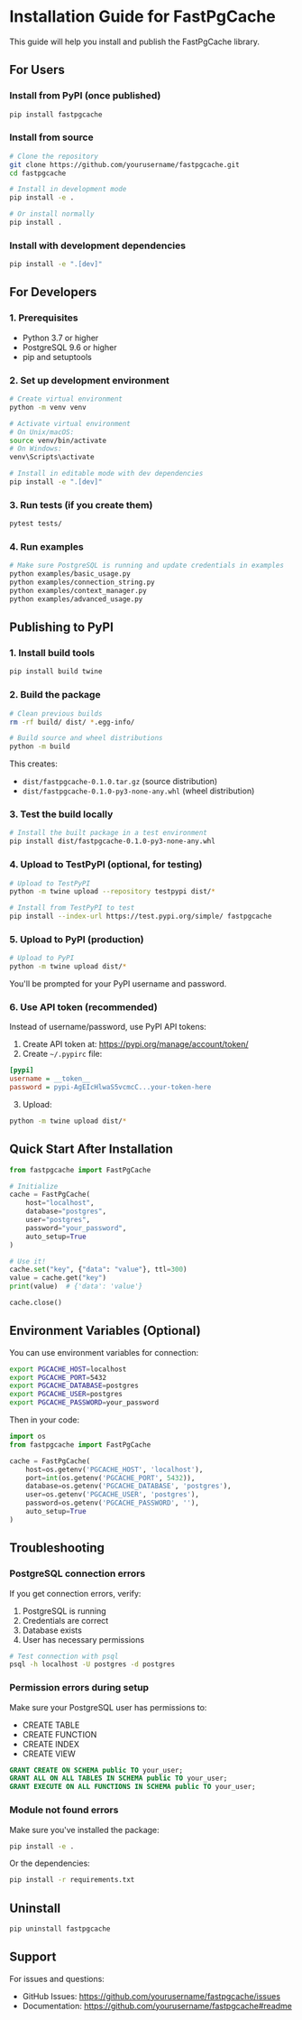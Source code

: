 # Installation Guide for FastPgCache

This guide will help you install and publish the FastPgCache library.

## For Users

### Install from PyPI (once published)

```bash
pip install fastpgcache
```

### Install from source

```bash
# Clone the repository
git clone https://github.com/yourusername/fastpgcache.git
cd fastpgcache

# Install in development mode
pip install -e .

# Or install normally
pip install .
```

### Install with development dependencies

```bash
pip install -e ".[dev]"
```

## For Developers

### 1. Prerequisites

- Python 3.7 or higher
- PostgreSQL 9.6 or higher
- pip and setuptools

### 2. Set up development environment

```bash
# Create virtual environment
python -m venv venv

# Activate virtual environment
# On Unix/macOS:
source venv/bin/activate
# On Windows:
venv\Scripts\activate

# Install in editable mode with dev dependencies
pip install -e ".[dev]"
```

### 3. Run tests (if you create them)

```bash
pytest tests/
```

### 4. Run examples

```bash
# Make sure PostgreSQL is running and update credentials in examples
python examples/basic_usage.py
python examples/connection_string.py
python examples/context_manager.py
python examples/advanced_usage.py
```

## Publishing to PyPI

### 1. Install build tools

```bash
pip install build twine
```

### 2. Build the package

```bash
# Clean previous builds
rm -rf build/ dist/ *.egg-info/

# Build source and wheel distributions
python -m build
```

This creates:
- `dist/fastpgcache-0.1.0.tar.gz` (source distribution)
- `dist/fastpgcache-0.1.0-py3-none-any.whl` (wheel distribution)

### 3. Test the build locally

```bash
# Install the built package in a test environment
pip install dist/fastpgcache-0.1.0-py3-none-any.whl
```

### 4. Upload to TestPyPI (optional, for testing)

```bash
# Upload to TestPyPI
python -m twine upload --repository testpypi dist/*

# Install from TestPyPI to test
pip install --index-url https://test.pypi.org/simple/ fastpgcache
```

### 5. Upload to PyPI (production)

```bash
# Upload to PyPI
python -m twine upload dist/*
```

You'll be prompted for your PyPI username and password.

### 6. Use API token (recommended)

Instead of username/password, use PyPI API tokens:

1. Create API token at: https://pypi.org/manage/account/token/
2. Create `~/.pypirc` file:

```ini
[pypi]
username = __token__
password = pypi-AgEIcHlwaS5vcmcC...your-token-here
```

3. Upload:
```bash
python -m twine upload dist/*
```

## Quick Start After Installation

```python
from fastpgcache import FastPgCache

# Initialize
cache = FastPgCache(
    host="localhost",
    database="postgres",
    user="postgres",
    password="your_password",
    auto_setup=True
)

# Use it!
cache.set("key", {"data": "value"}, ttl=300)
value = cache.get("key")
print(value)  # {'data': 'value'}

cache.close()
```

## Environment Variables (Optional)

You can use environment variables for connection:

```bash
export PGCACHE_HOST=localhost
export PGCACHE_PORT=5432
export PGCACHE_DATABASE=postgres
export PGCACHE_USER=postgres
export PGCACHE_PASSWORD=your_password
```

Then in your code:
```python
import os
from fastpgcache import FastPgCache

cache = FastPgCache(
    host=os.getenv('PGCACHE_HOST', 'localhost'),
    port=int(os.getenv('PGCACHE_PORT', 5432)),
    database=os.getenv('PGCACHE_DATABASE', 'postgres'),
    user=os.getenv('PGCACHE_USER', 'postgres'),
    password=os.getenv('PGCACHE_PASSWORD', ''),
    auto_setup=True
)
```

## Troubleshooting

### PostgreSQL connection errors

If you get connection errors, verify:
1. PostgreSQL is running
2. Credentials are correct
3. Database exists
4. User has necessary permissions

```bash
# Test connection with psql
psql -h localhost -U postgres -d postgres
```

### Permission errors during setup

Make sure your PostgreSQL user has permissions to:
- CREATE TABLE
- CREATE FUNCTION
- CREATE INDEX
- CREATE VIEW

```sql
GRANT CREATE ON SCHEMA public TO your_user;
GRANT ALL ON ALL TABLES IN SCHEMA public TO your_user;
GRANT EXECUTE ON ALL FUNCTIONS IN SCHEMA public TO your_user;
```

### Module not found errors

Make sure you've installed the package:
```bash
pip install -e .
```

Or the dependencies:
```bash
pip install -r requirements.txt
```

## Uninstall

```bash
pip uninstall fastpgcache
```

## Support

For issues and questions:
- GitHub Issues: https://github.com/yourusername/fastpgcache/issues
- Documentation: https://github.com/yourusername/fastpgcache#readme

